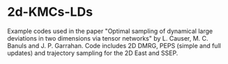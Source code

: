# 2d-KMCs-LDs
Example codes used in the paper "Optimal sampling of dynamical large deviations in two dimensions via tensor networks" by L. Causer, M. C. Banuls and J. P. Garrahan.
Code includes 2D DMRG, PEPS (simple and full updates) and trajectory sampling for the 2D East and SSEP.
